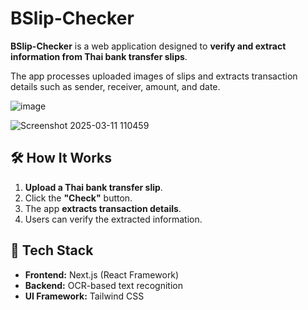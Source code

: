 # BSlip-Checker

**BSlip-Checker** is a web application designed to **verify and extract information from Thai bank transfer slips**. 

The app processes uploaded images of slips and extracts transaction details such as sender, receiver, amount, and date.

![image](https://github.com/user-attachments/assets/1f523c9d-ad39-44c9-b8d2-15dd03a0ce9b)

![Screenshot 2025-03-11 110459](https://github.com/user-attachments/assets/7db7ee0d-9c11-4803-b281-985fb6f20d14)


## 🛠️ How It Works
1. **Upload a Thai bank transfer slip**.
2. Click the **"Check"** button.
3. The app **extracts transaction details**.
4. Users can verify the extracted information.

## 🔧 Tech Stack
- **Frontend:** Next.js (React Framework)
- **Backend:** OCR-based text recognition
- **UI Framework:** Tailwind CSS



